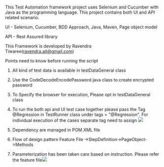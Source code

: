 This Test Automation framework project uses Selenium and Cucumber with Java as the programming language. This project contains both UI and API related scenario. 


UI - Selenium, Cucumber, BDD Approach, Java, Maven, Page object model

API - Rest Assured library

This Framework is developed by Ravendra Tiwaree(ravendra.ait@gmail.com)

Points need to know before running the script
1. All kind of test data is available in testDataGeneral class
2. Use the CodeDecodeEncodePassword java class to create encrypted password
3. To Specify the browser for execution, Please opt in testDataGeneral class
4. To run the both api and UI test case together please pass the Tag @Regression in TestRunner class under tags = "@Regression". For individual execution of the cases separate tag need to assign
![](D:\TestRunner.jpg)


5. Dependency are managed in POM.XML file
6. Flow of design pattern Feature File ->StepDefinition->PageObject->Methods
7. Parameterization has been taken care based on instruction. Please refer the feature file![](D:\FeatureFile_MailOnline.jpg)
